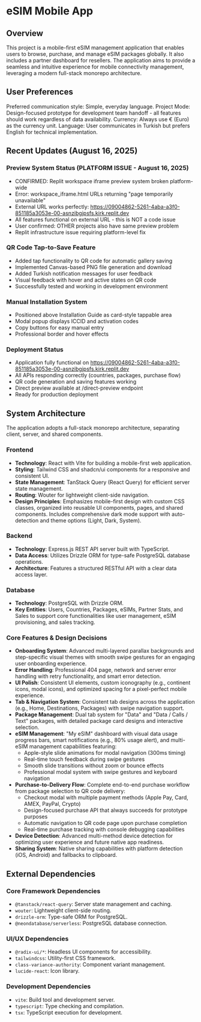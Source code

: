 # eSIM Mobile App

## Overview

This project is a mobile-first eSIM management application that enables users to browse, purchase, and manage eSIM packages globally. It also includes a partner dashboard for resellers. The application aims to provide a seamless and intuitive experience for mobile connectivity management, leveraging a modern full-stack monorepo architecture.

## User Preferences

Preferred communication style: Simple, everyday language.
Project Mode: Design-focused prototype for development team handoff - all features should work regardless of data availability.
Currency: Always use € (Euro) as the currency unit.
Language: User communicates in Turkish but prefers English for technical implementation.

## Recent Updates (August 16, 2025)

### Preview System Status (PLATFORM ISSUE - August 16, 2025)
- CONFIRMED: Replit workspace iframe preview system broken platform-wide
- Error: workspace_iframe.html URLs returning "page temporarily unavailable"
- External URL works perfectly: https://09004862-5261-4aba-a3f0-851185a3053e-00-asnzibgjpsfs.kirk.replit.dev
- All features functional on external URL - this is NOT a code issue
- User confirmed: OTHER projects also have same preview problem
- Replit infrastructure issue requiring platform-level fix

### QR Code Tap-to-Save Feature  
- Added tap functionality to QR code for automatic gallery saving
- Implemented Canvas-based PNG file generation and download
- Added Turkish notification messages for user feedback
- Visual feedback with hover and active states on QR code
- Successfully tested and working in development environment

### Manual Installation System
- Positioned above Installation Guide as card-style tappable area
- Modal popup displays ICCID and activation codes
- Copy buttons for easy manual entry
- Professional border and hover effects

### Deployment Status
- Application fully functional on https://09004862-5261-4aba-a3f0-851185a3053e-00-asnzibgjpsfs.kirk.replit.dev
- All APIs responding correctly (countries, packages, purchase flow)
- QR code generation and saving features working
- Direct preview available at /direct-preview endpoint
- Ready for production deployment

## System Architecture

The application adopts a full-stack monorepo architecture, separating client, server, and shared components.

### Frontend
- **Technology**: React with Vite for building a mobile-first web application.
- **Styling**: Tailwind CSS and shadcn/ui components for a responsive and consistent UI.
- **State Management**: TanStack Query (React Query) for efficient server state management.
- **Routing**: Wouter for lightweight client-side navigation.
- **Design Principles**: Emphasizes mobile-first design with custom CSS classes, organized into reusable UI components, pages, and shared components. Includes comprehensive dark mode support with auto-detection and theme options (Light, Dark, System).

### Backend
- **Technology**: Express.js REST API server built with TypeScript.
- **Data Access**: Utilizes Drizzle ORM for type-safe PostgreSQL database operations.
- **Architecture**: Features a structured RESTful API with a clear data access layer.

### Database
- **Technology**: PostgreSQL with Drizzle ORM.
- **Key Entities**: Users, Countries, Packages, eSIMs, Partner Stats, and Sales to support core functionalities like user management, eSIM provisioning, and sales tracking.

### Core Features & Design Decisions
- **Onboarding System**: Advanced multi-layered parallax backgrounds and step-specific visual themes with smooth swipe gestures for an engaging user onboarding experience.
- **Error Handling**: Professional 404 page, network and server error handling with retry functionality, and smart error detection.
- **UI Polish**: Consistent UI elements, custom iconography (e.g., continent icons, modal icons), and optimized spacing for a pixel-perfect mobile experience.
- **Tab & Navigation System**: Consistent tab designs across the application (e.g., Home, Destinations, Packages) with swipe navigation support.
- **Package Management**: Dual tab system for "Data" and "Data / Calls / Text" packages, with detailed package card designs and interactive selection.
- **eSIM Management**: "My eSIM" dashboard with visual data usage progress bars, smart notifications (e.g., 80% usage alert), and multi-eSIM management capabilities featuring:
  - Apple-style slide animations for modal navigation (300ms timing)
  - Real-time touch feedback during swipe gestures  
  - Smooth slide transitions without zoom or bounce effects
  - Professional modal system with swipe gestures and keyboard navigation
- **Purchase-to-Delivery Flow**: Complete end-to-end purchase workflow from package selection to QR code delivery:
  - Checkout modal with multiple payment methods (Apple Pay, Card, AMEX, PayPal, Crypto)
  - Design-focused purchase API that always succeeds for prototype purposes
  - Automatic navigation to QR code page upon purchase completion
  - Real-time purchase tracking with console debugging capabilities
- **Device Detection**: Advanced multi-method device detection for optimizing user experience and future native app readiness.
- **Sharing System**: Native sharing capabilities with platform detection (iOS, Android) and fallbacks to clipboard.

## External Dependencies

### Core Framework Dependencies
- `@tanstack/react-query`: Server state management and caching.
- `wouter`: Lightweight client-side routing.
- `drizzle-orm`: Type-safe ORM for PostgreSQL.
- `@neondatabase/serverless`: PostgreSQL database connection.

### UI/UX Dependencies
- `@radix-ui/*`: Headless UI components for accessibility.
- `tailwindcss`: Utility-first CSS framework.
- `class-variance-authority`: Component variant management.
- `lucide-react`: Icon library.

### Development Dependencies
- `vite`: Build tool and development server.
- `typescript`: Type checking and compilation.
- `tsx`: TypeScript execution for development.
